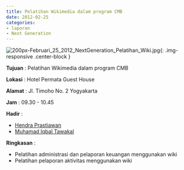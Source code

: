 ```yaml
---
title: Pelatihan Wikimedia dalam program CMB
date: 2012-02-25
categories:
- laporan
- Next Generation
---
```


![200px-Februari_25_2012_NextGeneration_Pelatihan_Wiki.jpg](/uploads/200px-Februari_25_2012_NextGeneration_Pelatihan_Wiki.jpg){: .img-responsive .center-block }

**Tujuan** : Pelatihan Wikimedia dalam program CMB

**Lokasi** : Hotel Permata Guest House 

**Alamat** : Jl. Timoho No. 2 Yogyakarta 

**Jam** : 09.30 - 10.45 

**Hadir** :
* [Hendra Prastiawan](http://wiki.ciptamedia.org/wiki/Hendra_Prastiawan)
* [Muhamad Iqbal Tawakal](wiki.ciptamedia.org/wiki/Muhamad_Iqbal_Tawakal)

**Ringkasan** :
* Pelatihan administrasi dan pelaporan keuangan menggunakan wiki
* Pelatihan pelaporan aktivitas menggunakan wiki
